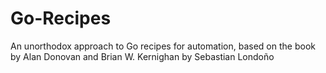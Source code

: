 # Go-Recipes
An unorthodox approach to Go recipes for automation, based on the book by Alan Donovan and Brian W. Kernighan
by Sebastian Londoño
